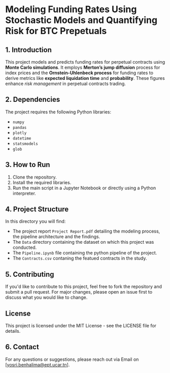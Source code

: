 # Modeling Funding Rates Using Stochastic Models and Quantifying Risk for BTC Prepetuals

## 1. Introduction

This project models and predicts funding rates for perpetual contracts using **Monte Carlo simulations**. It employs **Merton’s jump diffusion** process for index prices and the **Ornstein-Uhlenbeck process** for funding rates to derive metrics like **expected liquidation time** and **probability**. These figures enhance *risk management* in perpetual contracts trading.

## 2. Dependencies

The project requires the following Python libraries:

- `numpy`
- `pandas`
- `plotly`
- `datetime`
- `statsmodels`
- `glob`

## 3. How to Run

1. Clone the repository.
2. Install the required libraries.
3. Run the main script in a Jupyter Notebook or directly using a Python interpreter.

## 4. Project Structure

In this directory you will find:

- The project report `Project Report.pdf` detailing the modeling process, the pipeline architecture and the findings.
- The `Data` directory containing the dataset on which this project was conducted.
- The `Pipeline.ipynb` file containing the python pipeline of the project.
- The `Contracts.csv` contaning the featued contracts in the study.

## 5. Contributing

If you'd like to contribute to this project, feel free to fork the repository and submit a pull request. For major changes, please open an issue first to discuss what you would like to change.

## License

This project is licensed under the MIT License - see the LICENSE file for details.

## 6. Contact

For any questions or suggestions, please reach out via Email on [yosri.benhalima@ept.ucar.tn].

